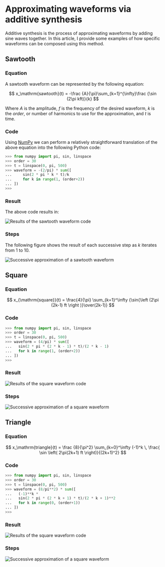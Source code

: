 # Approximating waveforms via additive synthesis

Additive synthesis is the process of approximating waveforms by adding
sine waves together.  In this article, I provide some examples of how
specific waveforms can be composed using this method.

## Sawtooth

### Equation

A sawtooth waveform can be represented by the following equation:

$$
x_\mathrm{sawtooth}(t) = -\frac {A}{\pi}\sum_{k=1}^{\infty}\frac {\sin (2\pi kft)}{k} 
$$

Where $A$ is the amplitude, $f$ is the frequency of the desired
waveform, $k$ is the *order*, or number of harmonics to use for the
approximation, and $t$ is time.

### Code

Using [NumPy][] we can perform a relatively straightforward
translation of the above equation into the following Python code:

[numpy]: http://www.numpy.org/

```python
>>> from numpy import pi, sin, linspace
>>> order = 30
>>> t = linspace(0, pi, 500)
>>> waveform = -(2/pi) * sum([
...     sin(2 * pi * k * t)/k
...     for k in range(1, (order+2))
... ])
>>>
```

### Result

The above code results in:

![Results of the sawtooth waveform code](example1.svg)

### Steps

The following figure shows the result of each successive step as $k$
iterates from 1 to 10.

![Successive approximation of a sawtooth waveform](sawtooth-steps.svg)

## Square

### Equation

$$
x_{\mathrm{square}}(t) = \frac{4}{\pi} \sum_{k=1}^\infty
{\sin{\left (2\pi (2k-1) ft \right )}\over(2k-1)}
$$

### Code

```python
>>> from numpy import pi, sin, linspace
>>> order = 30
>>> t = linspace(0, pi, 500)
>>> waveform = (4/pi) * sum([
...   sin(2 * pi * (2 * k - 1) * t)/(2 * k - 1)
...   for k in range(1, (order+2))
... ])
>>>
```

### Result

![Results of the square waveform code](example2.svg)

### Steps

![Successive approximation of a square waveform](square-steps.svg)

## Triangle

### Equation

$$
x_\mathrm{triangle}(t) = \frac {8}{\pi^2} \sum_{k=0}^\infty (-1)^k \, \frac{ \sin \left( 2\pi(2k+1) ft \right)}{(2k+1)^2}
$$

### Code

```python
>>> from numpy import pi, sin, linspace
>>> order = 30
>>> t = linspace(0, pi, 500)
>>> waveform = (8/pi**2) * sum([
...   (-1)**k *
...   sin(2 * pi * (2 * k + 1) * t)/(2 * k + 1)**2
...   for k in range(0, (order+1))
... ])
>>>
```

### Result

![Results of the square waveform code](example3.svg)

### Steps

![Successive approximation of a square waveform](triangle-steps.svg)


